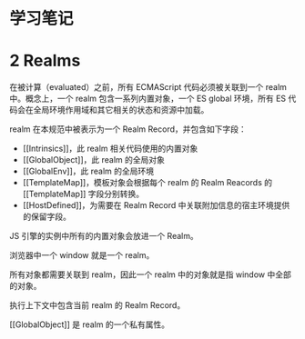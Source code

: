 # 学习笔记

# 2 Realms

在被计算（evaluated）之前，所有 ECMAScript 代码必须被关联到一个 realm 中。概念上，一个 realm 包含一系列内置对象，一个 ES global 环境，所有 ES 代码会在全局环境作用域和其它相关的状态和资源中加载。



realm 在本规范中被表示为一个 Realm Record，并包含如下字段：



- [[Intrinsics]]，此 realm 相关代码使用的内置对象
- [[GlobalObject]]，此 realm 的全局对象
- [[GlobalEnv]]，此 realm 的全局环境
- [[TemplateMap]]，模板对象会根据每个 realm 的 Realm Reacords 的 [[TemplateMap]] 字段分别转换。
- [[HostDefined]]，为需要在 Realm Record 中关联附加信息的宿主环境提供的保留字段。



JS 引擎的实例中所有的内置对象会放进一个 Realm。

浏览器中一个 window 就是一个 realm。



所有对象都需要关联到 realm，因此一个 realm 中的对象就是指 window 中全部的对象。



执行上下文中包含当前 realm 的 Realm Record。

[[GlobalObject]] 是 realm 的一个私有属性。



